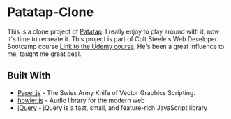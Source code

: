 # Patatap-Clone
This is a clone project of [Patatap](https://patatap.com/). I really enjoy to play around with it, now it's time to recreate it. 
This project is part of Colt Steele's Web Developer Bootcamp course [Link to the Udemy course](https://www.udemy.com/the-web-developer-bootcamp/). He's been a great influence to me, taught me great deal.


## Built With

* [Paper.js](http://paperjs.org/) - The Swiss Army Knife of Vector Graphics Scripting.
* [howler.js](https://howlerjs.com/) - Audio library for the modern web
* [jQuery](https://jquery.com/) - jQuery is a fast, small, and feature-rich JavaScript library
